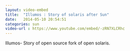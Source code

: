 ```yaml
---
layout: video-embed
title:  "Illumos : Story of solaris after Sun"
date:   2014-05-10 20:54:51
categories: sun
video-url : https://www.youtube.com/embed/-zRN7XLCRhc
---
```

Illumos- Story of open source fork of open solaris.
